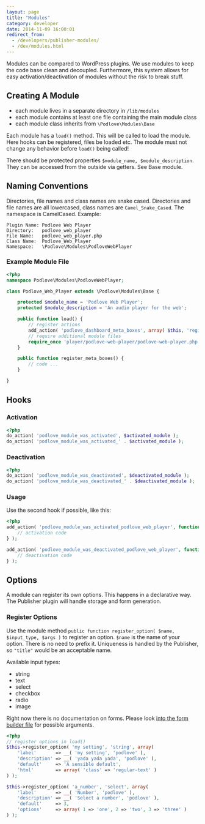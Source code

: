 ```yaml
---
layout: page
title: "Modules"
category: developer
date: 2014-11-09 16:00:01
redirect_from:
  - /developers/publisher-modules/
  - /dev/modules.html
---
```


Modules can be compared to WordPress plugins. We use modules to keep the code base clean and decoupled. Furthermore, this system allows for easy activation/deactivation of modules without the risk to break stuff.

## Creating A Module

- each module lives in a separate directory in `/lib/modules`
- each module contains at least one file containing the main module class
- each module class inherits from `\Podlove\Modules\Base`

Each module has a `load()` method. This will be called to load the module. Here hooks can be registered, files be loaded etc. The module must not change any behavior before `load()` being called!

There should be protected properties `$module_name, $module_description`. They can be accessed from the outside via getters. See Base module.

## Naming Conventions

Directories, file names and class names are snake cased. Directories and file names are all lowercased, class names are `Camel_Snake_Cased`. The namespace is CamelCased. Example:

```
Plugin Name: Podlove Web Player
Directory:   podlove_web_player
File Name:   podlove_web_player.php
Class Name:  Podlove_Web_Player
Namespace:   \Podlove\Modules\PodloveWebPlayer
```

### Example Module File

```php
<?php
namespace Podlove\Modules\PodloveWebPlayer;

class Podlove_Web_Player extends \Podlove\Modules\Base {

	protected $module_name = 'Podlove Web Player';
	protected $module_description = 'An audio player for the web';

	public function load() {
		// register actions
		add_action( 'podlove_dashboard_meta_boxes', array( $this, 'register_meta_boxes' ) );
		// require additional module files
		require_once 'player/podlove-web-player/podlove-web-player.php';
	}

	public function register_meta_boxes() {
		// code ...
	}

}
```

## Hooks

### Activation

```php
<?php
do_action( 'podlove_module_was_activated', $activated_module );
do_action( 'podlove_module_was_activated_' . $activated_module );
```

### Deactivation

```php
<?php
do_action( 'podlove_module_was_deactivated', $deactivated_module );
do_action( 'podlove_module_was_deactivated_' . $deactivated_module );
```

### Usage

Use the second hook if possible, like this:

```php
<?php
add_action( 'podlove_module_was_activated_podlove_web_player', function( $module_name ) {
	// activation code
} );

add_action( 'podlove_module_was_deactivated_podlove_web_player', function( $module_name ) {
	// deactivation code
} );
```

## Options

A module can register its own options. This happens in a declarative way. The Publisher plugin will handle storage and form generation.

### Register Options

Use the module method `public function register_option( $name, $input_type, $args )` to register an option. `$name` is the name of your option. There is no need to prefix it. Uniqueness is handled by the Publisher, so `"title"` would be an acceptable name.

Available input types:

* string
* text
* select
* checkbox
* radio
* image

Right now there is no documentation on forms. Please look [into the form builder file](https://github.com/podlove/podlove-publisher/blob/master/lib/form/input/builder.php) for possible arguments.

```php
<?php
// register options in load()
$this->register_option( 'my setting', 'string', array(
	'label'       => __( 'my setting', 'podlove' ),
	'description' => __( 'yada yada yada', 'podlove' ),
	'default'     => 'A sensible default',
	'html'        => array( 'class' => 'regular-text' )
) );

$this->register_option( 'a_number', 'select', array(
	'label'       => __( 'Number', 'podlove' ),
	'description' => __( 'Select a number', 'podlove' ),
	'default'     => 3,
	'options'     => array( 1 => 'one', 2 => 'two', 3 => 'three' )
) );
```
